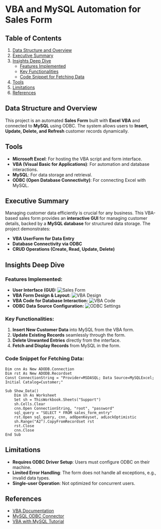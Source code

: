 # VBA and MySQL Automation for Sales Form

## Table of Contents
1. [Data Structure and Overview](#data-structure-and-overview)
2. [Executive Summary](#executive-summary)
3. [Insights Deep Dive](#insights-deep-dive)
   - [Features Implemented](#features-implemented)
   - [Key Functionalities](#key-functionalities)
   - [Code Snippet for Fetching Data](#code-snippet-for-fetching-data)
4. [Tools](#tools)
5. [Limitations](#limitations)
6. [References](#references)

## Data Structure and Overview
This project is an automated **Sales Form** built with **Excel VBA** and connected to **MySQL** using ODBC. The system allows users to **Insert, Update, Delete, and Refresh** customer records dynamically.

## Tools
- **Microsoft Excel**: For hosting the VBA script and form interface.
- **VBA (Visual Basic for Applications)**: For automation and database interactions.
- **MySQL**: For data storage and retrieval.
- **ODBC (Open Database Connectivity)**: For connecting Excel with MySQL.

## Executive Summary
Managing customer data efficiently is crucial for any business. This VBA-based sales form provides an **interactive GUI** for managing customer details, backed by a **MySQL database** for structured data storage. The project demonstrates:
- **VBA UserForm for Data Entry**
- **Database Connectivity via ODBC**
- **CRUD Operations (Create, Read, Update, Delete)**

## Insights Deep Dive
### Features Implemented:
- **User Interface (GUI):**
  ![Sales Form](https://raw.githubusercontent.com/Fathiat-data-portfolio/Fathiat_Data_Entry_Portfolio/main/excel_vba_sales_form.PNG)
- **VBA Form Design & Layout:**
  ![VBA Design](https://raw.githubusercontent.com/YourUsername/YourRepo/main/excel_form_to_vba_2.PNG)
- **VBA Code for Database Interaction:**
  ![VBA Code](https://raw.githubusercontent.com/YourUsername/YourRepo/main/Excel_to_vba_3.PNG)
- **ODBC Data Source Configuration:**
  ![ODBC Settings](https://raw.githubusercontent.com/YourUsername/YourRepo/main/excel_odbc.PNG)

### Key Functionalities:
1. **Insert New Customer Data** into MySQL from the VBA form.
2. **Update Existing Records** seamlessly through the form.
3. **Delete Unwanted Entries** directly from the interface.
4. **Fetch and Display Records** from MySQL in the form.

### Code Snippet for Fetching Data:
```vba
Dim cnn As New ADODB.Connection
Dim rst As New ADODB.Recordset
Const ConnectionString = "Provider=MSDASQL; Data Source=MySQLExcel; Initial Catalog=Customer;"

Sub Show_Data()
    Dim sh As Worksheet
    Set sh = ThisWorkbook.Sheets("Support")
    sh.Cells.Clear
    cnn.Open ConnectionString, "root", "password"
    sql_query = "SELECT * FROM sales_form_entry"
    rst.Open sql_query, cnn, adOpenKeyset, adLockOptimistic
    sh.Range("A2").CopyFromRecordset rst
    rst.Close
    cnn.Close
End Sub
```

## Limitations
- **Requires ODBC Driver Setup**: Users must configure ODBC on their machine.
- **Limited Error Handling**: The form does not handle all exceptions, e.g., invalid data types.
- **Single-user Operation**: Not optimized for concurrent users.

## References
- [VBA Documentation](https://docs.microsoft.com/en-us/office/vba/api/overview/excel)
- [MySQL ODBC Connector](https://dev.mysql.com/doc/connector-odbc/en/)
- [VBA with MySQL Tutorial](https://www.mysqltutorial.org/mysql-administration/odbc-driver-mysql/)






